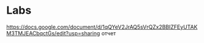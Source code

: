 # Labs
https://docs.google.com/document/d/1qQYeV2JrAQ5sVrQZx2BBIZFEyUTAKM3TMJEACbqctGs/edit?usp=sharing отчет
